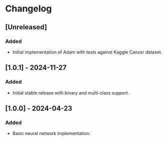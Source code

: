 # Changelog

## [Unreleased]
### Added
- Initial implementation of Adam with tests against Kaggle Cancer dataset.

## [1.0.1] - 2024-11-27
### Added
- Initial stable release with binary and multi-class support.

## [1.0.0] - 2024-04-23
### Added
- Basic neural network implementation.
